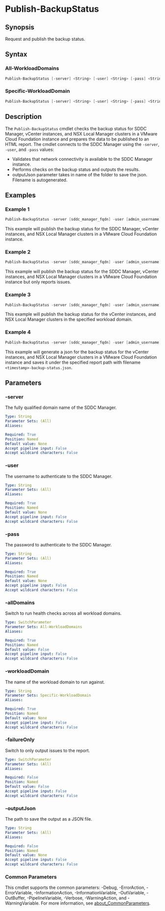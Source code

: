 # Publish-BackupStatus

## Synopsis

Request and publish the backup status.

## Syntax

### All-WorkloadDomains

```powershell
Publish-BackupStatus [-server] <String> [-user] <String> [-pass] <String> [-allDomains] [-failureOnly] [-outputJson <String>] [<CommonParameters>]
```

### Specific-WorkloadDomain

```powershell
Publish-BackupStatus [-server] <String> [-user] <String> [-pass] <String> [-workloadDomain] <String> [-failureOnly] [-outputJson <String>] [<CommonParameters>]
```

## Description

The `Publish-BackupStatus` cmdlet checks the backup status for SDDC Manager, vCenter instances, and NSX Local Manager clusters in a VMware Cloud Foundation instance and prepares the data to be published to an HTML report.
The cmdlet connects to the SDDC Manager using the `-server`, `-user`, and `-pass` values:

- Validates that network connectivity is available to the SDDC Manager instance.
- Performs checks on the backup status and outputs the results.
- outputJson parameter takes in name of the folder to save the json. Filename is autogenerated.

## Examples

### Example 1

```powershell
Publish-BackupStatus -server [sddc_manager_fqdn] -user [admin_username] -pass [admin_password] -allDomains
```

This example will publish the backup status for the SDDC Manager, vCenter instances, and NSX Local Manager clusters in a VMware Cloud Foundation instance.

### Example 2

```powershell
Publish-BackupStatus -server [sddc_manager_fqdn] -user [admin_username] -pass [admin_password] -allDomains -failureOnly
```

This example will publish the backup status for the SDDC Manager, vCenter instances, and NSX Local Manager clusters in a VMware Cloud Foundation instance but only reports issues.

### Example 3

```powershell
Publish-BackupStatus -server [sddc_manager_fqdn] -user [admin_username] -pass [admin_password] -workloadDomain [workload_domain_name]
```

This example will publish the backup status for the vCenter instances, and NSX Local Manager clusters in the specified workload domain.

### Example 4

```powershell
Publish-BackupStatus -server [sddc_manager_fqdn] -user [admin_username] -pass [admin_password] -allDomains -outputJson [report_path]
```

This example will generate a json for the backup status for the vCenter instances, and NSX Local Manager clusters in a VMware Cloud Foundation instance and saves it under the specified report path with filename `<timestamp>-backup-status.json`.

## Parameters

### -server

The fully qualified domain name of the SDDC Manager.

```yaml
Type: String
Parameter Sets: (All)
Aliases:

Required: True
Position: Named
Default value: None
Accept pipeline input: False
Accept wildcard characters: False
```

### -user

The username to authenticate to the SDDC Manager.

```yaml
Type: String
Parameter Sets: (All)
Aliases:

Required: True
Position: Named
Default value: None
Accept pipeline input: False
Accept wildcard characters: False
```

### -pass

The password to authenticate to the SDDC Manager.

```yaml
Type: String
Parameter Sets: (All)
Aliases:

Required: True
Position: Named
Default value: None
Accept pipeline input: False
Accept wildcard characters: False
```

### -allDomains

Switch to run health checks across all workload domains.

```yaml
Type: SwitchParameter
Parameter Sets: All-WorkloadDomains
Aliases:

Required: True
Position: Named
Default value: False
Accept pipeline input: False
Accept wildcard characters: False
```

### -workloadDomain

The name of the workload domain to run against.

```yaml
Type: String
Parameter Sets: Specific-WorkloadDomain
Aliases:

Required: True
Position: Named
Default value: None
Accept pipeline input: False
Accept wildcard characters: False
```

### -failureOnly

Switch to only output issues to the report.

```yaml
Type: SwitchParameter
Parameter Sets: (All)
Aliases:

Required: False
Position: Named
Default value: False
Accept pipeline input: False
Accept wildcard characters: False
```

### -outputJson

The path to save the output as a JSON file.

```yaml
Type: String
Parameter Sets: (All)
Aliases:

Required: False
Position: Named
Default value: None
Accept pipeline input: False
Accept wildcard characters: False
```

### Common Parameters

This cmdlet supports the common parameters: -Debug, -ErrorAction, -ErrorVariable, -InformationAction, -InformationVariable, -OutVariable, -OutBuffer, -PipelineVariable, -Verbose, -WarningAction, and -WarningVariable. For more information, see [about_CommonParameters](http://go.microsoft.com/fwlink/?LinkID=113216).
